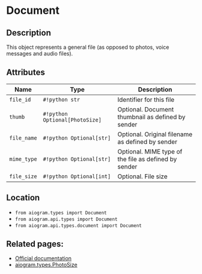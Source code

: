 # Document

## Description

This object represents a general file (as opposed to photos, voice messages and audio files).


## Attributes

| Name | Type | Description |
| - | - | - |
| `file_id` | `#!python str` | Identifier for this file |
| `thumb` | `#!python Optional[PhotoSize]` | Optional. Document thumbnail as defined by sender |
| `file_name` | `#!python Optional[str]` | Optional. Original filename as defined by sender |
| `mime_type` | `#!python Optional[str]` | Optional. MIME type of the file as defined by sender |
| `file_size` | `#!python Optional[int]` | Optional. File size |



## Location

- `from aiogram.types import Document`
- `from aiogram.api.types import Document`
- `from aiogram.api.types.document import Document`

## Related pages:

- [Official documentation](https://core.telegram.org/bots/api#document)
- [aiogram.types.PhotoSize](../types/photo_size.md)
